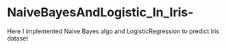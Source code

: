 # NaiveBayesAndLogistic_In_Iris-
Here I implemented Naive Bayes algo and LogisticRegression to predict Iris dataset
